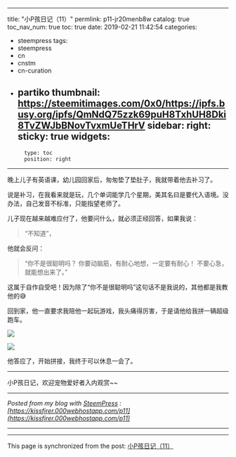 
---
title: "小P孩日记（11）"
permlink: p11-jr20menb8w
catalog: true
toc_nav_num: true
toc: true
date: 2019-02-21 11:42:54
categories:
- steempress
tags:
- steempress
- cn
- cnstm
- cn-curation
- partiko
thumbnail: https://steemitimages.com/0x0/https://ipfs.busy.org/ipfs/QmNdQ75zzk69puH8TxhUH8Dki8TvZWJbBNovTvxmUeTHrV
sidebar:
    right:
        sticky: true
widgets:
    -
        type: toc
        position: right
---


晚上儿子有英语课，幼儿园回家后，匆匆垫了垫肚子，我就带着他去补习了。

说是补习，在我看来就是玩，几个单词能学几个星期，美其名曰是要代入语境。没办法，自己发音不标准，只能指望老师了。

儿子现在越来越难应付了，他要问什么，就必须正经回答，如果我说：

> “不知道”，

他就会反问：

> “你不是很聪明吗？
> 你要动脑筋，有耐心地想，一定要有耐心！
> 不要心急，就能想出来了。”

这属于自作自受吧！因为除了“你不是很聪明吗”这句话不是我说的，其他都是我教他的😅

回到家，他一直要求我陪他一起玩游戏，我头痛得厉害，于是请他给我拼一辆超级跑车。

![](https://steemitimages.com/0x0/https://ipfs.busy.org/ipfs/QmNdQ75zzk69puH8TxhUH8Dki8TvZWJbBNovTvxmUeTHrV)

![](https://steemitimages.com/0x0/https://ipfs.busy.org/ipfs/QmaHaYBLftxaUUT9UHTekPURUdU3C1cLDc68b4ibNguTwD)

他答应了，开始拼接，我终于可以休息一会了。

---

小P孩日记，欢迎宠物爱好者入内观赏~~ 

---

_Posted from my blog with [SteemPress](https://wordpress.org/plugins/steempress/) : [https://kissfirer.000webhostapp.com/p11](https://kissfirer.000webhostapp.com/p11)_

---

- - -

This page is synchronized from the post: [小P孩日记（11）](https://steemit.com/@julian2013/p11-jr20menb8w)
